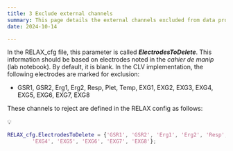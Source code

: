 ```yaml
---
title: 3 Exclude external channels
summary: This page details the external channels excluded from data processing.
date: 2024-10-14

---
```

In the RELAX_cfg file, this parameter is called ***ElectrodesToDelete***. This information should be based on electrodes noted in the *cahier de manip* (lab notebook). By default, it is blank. In the CLV implementation, the following electrodes are marked for exclusion:

- GSR1, GSR2, Erg1, Erg2, Resp, Plet, Temp, EXG1, EXG2, EXG3, EXG4, EXG5, EXG6, EXG7, EXG8

These channels to reject are defined in the RELAX config as follows:

<aside>
💡

```matlab
RELAX_cfg.ElectrodesToDelete = {'GSR1', 'GSR2', 'Erg1', 'Erg2', 'Resp', 'Plet', 'Temp', 'EXG1','EXG2', 'EXG3',...
        'EXG4', 'EXG5', 'EXG6', 'EXG7', 'EXG8'};
```

</aside>
